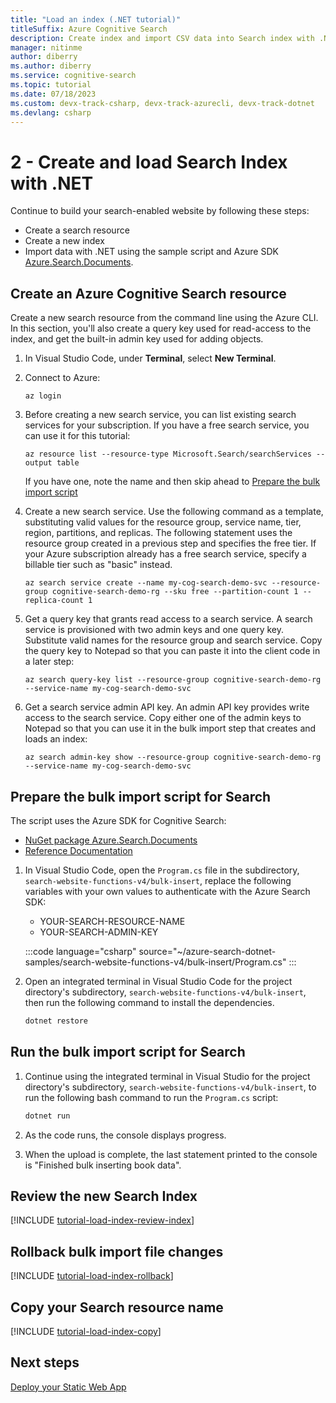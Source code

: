 ```yaml
---
title: "Load an index (.NET tutorial)" 
titleSuffix: Azure Cognitive Search
description: Create index and import CSV data into Search index with .NET.
manager: nitinme
author: diberry
ms.author: diberry
ms.service: cognitive-search
ms.topic: tutorial
ms.date: 07/18/2023
ms.custom: devx-track-csharp, devx-track-azurecli, devx-track-dotnet
ms.devlang: csharp
---
```


# 2 - Create and load Search Index with .NET

Continue to build your search-enabled website by following these steps:
* Create a search resource
* Create a new index
* Import data with .NET using the sample script and Azure SDK [Azure.Search.Documents](https://www.nuget.org/packages/Azure.Search.Documents/).

## Create an Azure Cognitive Search resource

Create a new search resource from the command line using the Azure CLI. In this section, you'll also create a query key used for read-access to the index, and get the built-in admin key used for adding objects.

1. In Visual Studio Code, under **Terminal**, select **New Terminal**.

1. Connect to Azure:

   ```azurecli
   az login
   ```

1. Before creating a new search service, you can list existing search services for your subscription. If you have a free search service, you can use it for this tutorial:

   ```azurecli
   az resource list --resource-type Microsoft.Search/searchServices --output table
   ```

   If you have one, note the name and then skip ahead to [Prepare the bulk import script](#prepare-the-bulk-import-script-for-search)

1. Create a new search service. Use the following command as a template, substituting valid values for the resource group, service name, tier, region, partitions, and replicas. The following statement uses the resource group created in a previous step and specifies the free tier. If your Azure subscription already has a free search service, specify a billable tier such as "basic" instead.

   ```azurecli
   az search service create --name my-cog-search-demo-svc --resource-group cognitive-search-demo-rg --sku free --partition-count 1 --replica-count 1
   ```

1. Get a query key that grants read access to a search service. A search service is provisioned with two admin keys and one query key. Substitute valid names for the resource group and search service. Copy the query key to Notepad so that you can paste it into the client code in a later step:

   ```azurecli
   az search query-key list --resource-group cognitive-search-demo-rg --service-name my-cog-search-demo-svc
   ```

1. Get a search service admin API key. An admin API key provides write access to the search service. Copy either one of the admin keys to Notepad so that you can use it in the bulk import step that creates and loads an index:

   ```azurecli
   az search admin-key show --resource-group cognitive-search-demo-rg --service-name my-cog-search-demo-svc
   ```

## Prepare the bulk import script for Search

The script uses the Azure SDK for Cognitive Search:

* [NuGet package Azure.Search.Documents](https://www.nuget.org/packages/Azure.Search.Documents/)
* [Reference Documentation](/dotnet/api/overview/azure/search)

1. In Visual Studio Code, open the `Program.cs` file in the subdirectory,  `search-website-functions-v4/bulk-insert`, replace the following variables with your own values to authenticate with the Azure Search SDK:

    * YOUR-SEARCH-RESOURCE-NAME
    * YOUR-SEARCH-ADMIN-KEY

    :::code language="csharp" source="~/azure-search-dotnet-samples/search-website-functions-v4/bulk-insert/Program.cs" :::

1. Open an integrated terminal in Visual Studio Code for the project directory's subdirectory, `search-website-functions-v4/bulk-insert`, then run the following command to install the dependencies. 

    ```bash
    dotnet restore
    ```

## Run the bulk import script for Search

1. Continue using the integrated terminal in Visual Studio for the project directory's subdirectory, `search-website-functions-v4/bulk-insert`, to run the following bash command to run the `Program.cs` script:

    ```bash
    dotnet run
    ```

1. As the code runs, the console displays progress. 
1. When the upload is complete, the last statement printed to the console is "Finished bulk inserting book data".

## Review the new Search Index

[!INCLUDE [tutorial-load-index-review-index](includes/tutorial-add-search-website-load-index-review.md)]

## Rollback bulk import file changes

[!INCLUDE [tutorial-load-index-rollback](includes/tutorial-add-search-website-load-index-rollback-changes.md)]

## Copy your Search resource name
[!INCLUDE [tutorial-load-index-copy](includes/tutorial-add-search-website-load-index-copy-resource-name.md)]

## Next steps

[Deploy your Static Web App](tutorial-csharp-deploy-static-web-app.md)
